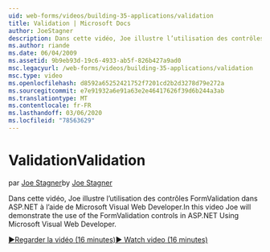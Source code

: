 ```yaml
---
uid: web-forms/videos/building-35-applications/validation
title: Validation | Microsoft Docs
author: JoeStagner
description: Dans cette vidéo, Joe illustre l’utilisation des contrôles FormValidation dans ASP.NET à l’aide de Microsoft Visual Web Developer.
ms.author: riande
ms.date: 06/04/2009
ms.assetid: 9b9eb93d-19c6-4933-ab5f-826b427a9ad0
msc.legacyurl: /web-forms/videos/building-35-applications/validation
msc.type: video
ms.openlocfilehash: d8592a65252421752f7201cd2b2d3278d79e272a
ms.sourcegitcommit: e7e91932a6e91a63e2e46417626f39d6b244a3ab
ms.translationtype: MT
ms.contentlocale: fr-FR
ms.lasthandoff: 03/06/2020
ms.locfileid: "78563629"
---
```

# <a name="validation"></a><span data-ttu-id="e36f9-103">Validation</span><span class="sxs-lookup"><span data-stu-id="e36f9-103">Validation</span></span>

<span data-ttu-id="e36f9-104">par [Joe Stagner](https://github.com/JoeStagner)</span><span class="sxs-lookup"><span data-stu-id="e36f9-104">by [Joe Stagner](https://github.com/JoeStagner)</span></span>

<span data-ttu-id="e36f9-105">Dans cette vidéo, Joe illustre l’utilisation des contrôles FormValidation dans ASP.NET à l’aide de Microsoft Visual Web Developer.</span><span class="sxs-lookup"><span data-stu-id="e36f9-105">In this video Joe will demonstrate the use of the FormValidation controls in ASP.NET Using Microsoft Visual Web Developer.</span></span>

[<span data-ttu-id="e36f9-106">&#9654;Regarder la vidéo (16 minutes)</span><span class="sxs-lookup"><span data-stu-id="e36f9-106">&#9654; Watch video (16 minutes)</span></span>](https://channel9.msdn.com/Blogs/ASP-NET-Site-Videos/validation)
